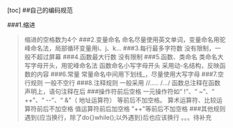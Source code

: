 [toc]
##自己的编码规范

###1.缩进
>缩进的空格数为4个
###2.变量命名
>命名尽量使用英文单词，变量命名用驼峰命名法，局部循环变量用i、j、k...
###3.每行最多字符数
>没有限制，一般不超过屏幕
###4.函数最大行数
>没有限制
###5.函数、类命名
>类命名大写字母开头，用驼峰命名法
函数命名小写字母开头 采用动-名结构，反映函数的内容
###6.常量
>常量命名中间用下划线_，尽量使用大写字母
###7.空行规则
>一般不空行
###8.注释规则
>一般采用
//.....
/*...*/
函数总注释在函数声明上，语句注释在后
###操作符前后空格
>一元操作符如“ !”、“ ~”、“ ++”、“ --”、“ &”（ 地址运算符） 等前后不加空格。
算术运算符、比较运算符前后不加空格
值运算符前后加空格
"++"等前后不加空格
###其他规则
>遇到{应当换行，除了do{}while();以外遇到}后也应该换行
。。。待补充
